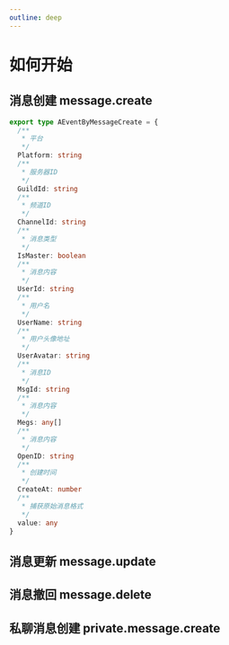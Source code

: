 ```yaml
---
outline: deep
---
```


# 如何开始

## 消息创建 message.create

```ts
export type AEventByMessageCreate = {
  /**
   * 平台
   */
  Platform: string
  /**
   * 服务器ID
   */
  GuildId: string
  /**
   * 频道ID
   */
  ChannelId: string
  /**
   * 消息类型
   */
  IsMaster: boolean
  /**
   * 消息内容
   */
  UserId: string
  /**
   * 用户名
   */
  UserName: string
  /**
   * 用户头像地址
   */
  UserAvatar: string
  /**
   * 消息ID
   */
  MsgId: string
  /**
   * 消息内容
   */
  Megs: any[]
  /**
   * 消息内容
   */
  OpenID: string
  /**
   * 创建时间
   */
  CreateAt: number
  /**
   * 捕获原始消息格式
   */
  value: any
}
```

## 消息更新 message.update

## 消息撤回 message.delete

## 私聊消息创建 private.message.create
